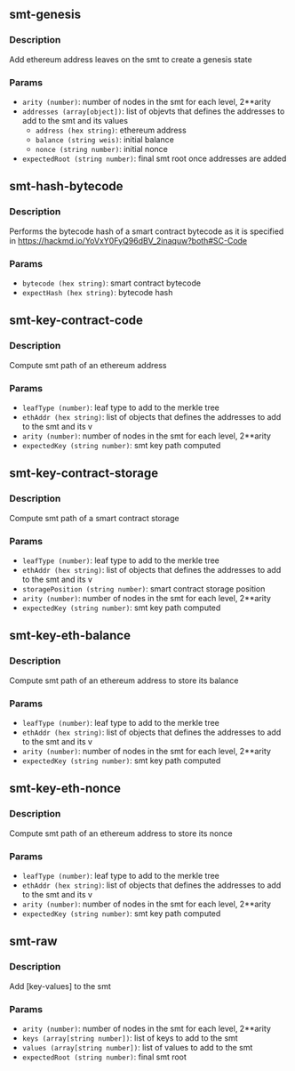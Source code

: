 ## smt-genesis
### Description
Add ethereum address leaves on the smt to create a genesis state

### Params
- `arity (number)`: number of nodes in the smt for each level, 2**arity
- `addresses (array[object])`: list of objevts that defines the addresses to add to the smt and its values
  - `address (hex string)`: ethereum address
  - `balance (string weis)`: initial balance
  - `nonce (string number)`: initial nonce
- `expectedRoot (string number)`: final smt root once addresses are added

## smt-hash-bytecode
### Description
Performs the bytecode hash of a smart contract bytecode as it is specified in https://hackmd.io/YoVxY0FyQ96dBV_2inaquw?both#SC-Code

### Params
- `bytecode (hex string)`: smart contract bytecode
- `expectHash (hex string)`: bytecode hash

## smt-key-contract-code
### Description
Compute smt path of an ethereum address

### Params
- `leafType (number)`: leaf type to add to the merkle tree
- `ethAddr (hex string)`: list of objects that defines the addresses to add to the smt and its v
- `arity (number)`: number of nodes in the smt for each level, 2**arity
- `expectedKey (string number)`: smt key path computed

## smt-key-contract-storage
### Description
Compute smt path of a smart contract storage

### Params
- `leafType (number)`: leaf type to add to the merkle tree
- `ethAddr (hex string)`: list of objects that defines the addresses to add to the smt and its v
- `storagePosition (string number)`: smart contract storage position
- `arity (number)`: number of nodes in the smt for each level, 2**arity
- `expectedKey (string number)`: smt key path computed

## smt-key-eth-balance
### Description
Compute smt path of an ethereum address to store its balance

### Params
- `leafType (number)`: leaf type to add to the merkle tree
- `ethAddr (hex string)`: list of objects that defines the addresses to add to the smt and its v
- `arity (number)`: number of nodes in the smt for each level, 2**arity
- `expectedKey (string number)`: smt key path computed

## smt-key-eth-nonce
### Description
Compute smt path of an ethereum address to store its nonce

### Params
- `leafType (number)`: leaf type to add to the merkle tree
- `ethAddr (hex string)`: list of objects that defines the addresses to add to the smt and its v
- `arity (number)`: number of nodes in the smt for each level, 2**arity
- `expectedKey (string number)`: smt key path computed

## smt-raw
### Description
Add [key-values] to the smt

### Params
- `arity (number)`: number of nodes in the smt for each level, 2**arity
- `keys (array[string number])`: list of keys to add to the smt
- `values (array[string number])`: list of values to add to the smt
- `expectedRoot (string number)`: final smt root